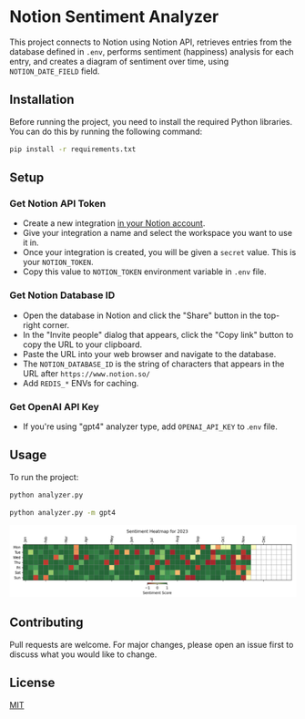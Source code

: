 # Notion Sentiment Analyzer

This project connects to Notion using Notion API, retrieves entries from the database defined in `.env`, performs sentiment (happiness) analysis for each entry, and creates a diagram of sentiment over time, using `NOTION_DATE_FIELD` field.

## Installation

Before running the project, you need to install the required Python libraries. You can do this by running the following command:

```bash
pip install -r requirements.txt
```

## Setup

### Get Notion API Token

- Create a new integration [in your Notion account](https://www.notion.so/my-integrations).
- Give your integration a name and select the workspace you want to use it in.
- Once your integration is created, you will be given a `secret` value. This is your `NOTION_TOKEN`.
- Copy this value to `NOTION_TOKEN` environment variable in `.env` file.

### Get Notion Database ID

- Open the database in Notion and click the "Share" button in the top-right corner.
- In the "Invite people" dialog that appears, click the "Copy link" button to copy the URL to your clipboard.
- Paste the URL into your web browser and navigate to the database.
- The `NOTION_DATABASE_ID` is the string of characters that appears in the URL after `https://www.notion.so/`
- Add `REDIS_*` ENVs for caching.

### Get OpenAI API Key

- If you're using "gpt4" analyzer type, add `OPENAI_API_KEY` to .`env` file.

## Usage

To run the project:

```bash
python analyzer.py
```

```bash
python analyzer.py -m gpt4
```

![heatmap](heatmap.png)

## Contributing

Pull requests are welcome. For major changes, please open an issue first to discuss what you would like to change.

## License

[MIT](https://choosealicense.com/licenses/mit/)
